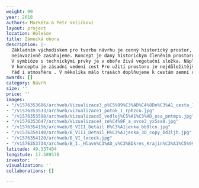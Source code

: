 ```yaml
---
weight: 99
year: 2018
authors: Markéta & Petr Veličkovi
layout: project
location: Holešov
title: Zámecká obora
description: |-
  Základním východiskem pro tvorbu návrhu je cenný historický prostor, do kterého
  neinvazivně zasahujeme. Koncept je daný historickým členěním prostoru cestami doprovázenými alejemi, jádrovým umístěním objektu hájenky, včleněním vodního toku, nebo třeba pozdějším umístěním jezdeckého oválu.
  V symbióze s technickými prvky je v oboře živá vegetační složka. Náplň a původní užití prostoru dnes nelze vrátit. Proto jsme se pokusili zamyslet nejen nad podobu objektu z hlediska historicky velice cenného místa, ale také nad jeho uživatelskou náplní, která je nedílně spojená se změnou majitelů.
  V konceptu je zásadní vedení cest Pro užití prostoru je nejdůležitější jejich kvalitní povrch. Cesty ponecháváme v jejich trasách Místy doplňujeme zaniklé trasování s ohledem na smysluplnost, ne v absolutní míře. Pro návštěvníky zpřístupňujeme pěší cestou vodní náhon a také doplňujeme chybějící spojnici mezi hlavní podélnou a vedlejší podélnou osou vinoucí se při východní hranici obory. K cestám neoddělitelně patří vegetační doprovod aleje i volnější liniové výsadby stromů. Ty vnášejí do prostoru
  řád i atmosféru . V několika málo trasách doplňujeme k cestám zemní osvětlení, které může sloužit při akcích a zároveň v případě zájmu může prodloužit dobu užití místa mimo vegetační sezónu, kdy je málo světla a dny jsou velice krátké. Na cesty užíváme měkkého, vodu propustného povrchu s tradičním vzhledem mlatu. Některé trasy obnovujeme prostřednictvím vyšší intenzity kosení trávníku
awards: []
category: Návrh
size: ''
price: ''
images:
- "/v1576353686/archweb/Vizualizace3_p%C5%99%C3%AD%C4%8Dn%C3%A1_cesta_1_utozj8.jpg"
- "/v1576353533/archweb/vizualizace1_potok_1_rpbzcu.jpg"
- "/v1576353598/archweb/Vizualizace5_vedlej%C5%A1%C3%AD_osa_pntmps.jpg"
- "/v1576353647/archweb/Vizualizace4_ze%C4%8F_a_ovce3_yx5sa8.jpg"
- "/v1576354156/archweb/B_VIII_Detail_H%C3%A1jenka_bb9lcn.jpg"
- "/v1576354140/archweb/B_VIII_Detail_H%C3%A1jenka_3D_copy_bd3ljh.jpg"
- "/v1576354120/archweb/B_VI_lxceck.jpg"
- "/v1576353734/archweb/B_I._Hlavn%C3%AD_v%C3%BDkres_Krajin%C3%A1%C5%99sko_architektonick%C3%A9_%C5%99e%C5%A1en%C3%AD_zmen%C5%A1en%C3%BD_v%C3%BDkres_stikye.jpg"
latitude: 49.337404
longitude: 17.589578
investor: ''
visualization: ''
collaborations: []

---
```

